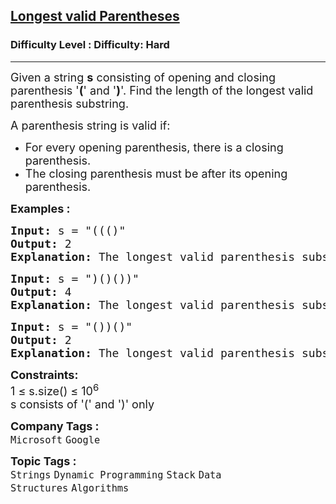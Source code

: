 <h2><a href="https://www.geeksforgeeks.org/problems/longest-valid-parentheses5657/1?page=1&difficulty=Hard&sortBy=submissions">Longest valid Parentheses</a></h2><h3>Difficulty Level : Difficulty: Hard</h3><hr><div class="problems_problem_content__Xm_eO"><p><span style="font-size: 18px;">Given a string <strong>s</strong>&nbsp;consisting of opening and closing parenthesis '<strong>(</strong>' and '<strong>)</strong>'. Find the length of the longest valid parenthesis substring.</span></p>
<p><span style="font-size: 18px;">A parenthesis string is valid if:</span></p>
<ul>
<li><span style="font-size: 18px;">For every opening parenthesis, there is a closing parenthesis.</span></li>
<li><span style="font-size: 18px;">The closing parenthesis must be after its opening parenthesis.</span></li>
</ul>
<p><strong><span style="font-size: 18px;">Examples :</span></strong></p>
<pre><span style="font-size: 18px;"><strong>Input:</strong> s = "((()"
<strong>Output:</strong> 2
<strong>Explanation:</strong> The longest valid parenthesis substring is "()".</span></pre>
<pre><span style="font-size: 18px;"><strong>Input:</strong> s = ")()())"
<strong>Output:</strong> 4
<strong>Explanation:</strong> The longest valid parenthesis substring is "()()".</span></pre>
<pre><span style="font-size: 18px;"><strong>Input:</strong> s = "())()"
<strong>Output:</strong> 2
<strong>Explanation:</strong> The longest valid parenthesis substring is "()".</span></pre>
<p><span style="font-size: 18px;"><strong>Constraints:</strong><br>1 ≤ s.size() ≤ 10<sup>6</sup>&nbsp;&nbsp;<br>s consists of '(' and ')' only</span></p></div><p><span style=font-size:18px><strong>Company Tags : </strong><br><code>Microsoft</code>&nbsp;<code>Google</code>&nbsp;<br><p><span style=font-size:18px><strong>Topic Tags : </strong><br><code>Strings</code>&nbsp;<code>Dynamic Programming</code>&nbsp;<code>Stack</code>&nbsp;<code>Data Structures</code>&nbsp;<code>Algorithms</code>&nbsp;